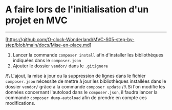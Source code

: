 # A faire lors de l'initialisation d'un projet en MVC

----------------------------------------------------

[https://github.com/O-clock-Wonderland/MVC-S05-step-by-step/blob/main/docs/Mise-en-place.md]

1. Lancer la commande `composer install` afin d'installer les bibliothèques indiquées dans le `composer.json`
2. Ajouter le dossier `vendor/` dans le `.gitignore`

/!\ L'ajout, la mise à jour ou la suppression de lignes dans le fichier `composer.json` nécessite de mettre à jour les bibliothèques installées dans le dossier `vendor/` grâce à la commande `composer update`
/!\ Si l'on modifie les données concernant l'autoload dans le `composer.json`, il faudra lancer la commande `composer dump-autoload` afin de prendre en compte ces modifications.

